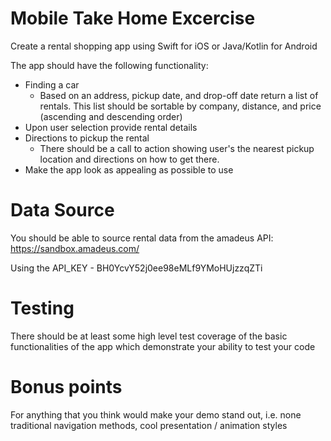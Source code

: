 # Mobile Take Home Excercise

Create a rental shopping app using Swift for iOS or Java/Kotlin for Android

The app should have the following functionality:
* Finding a car
  * Based on an address, pickup date, and drop-off date return a list of rentals.  This list should be sortable by company, distance, and price (ascending and descending order)
* Upon user selection provide rental details
* Directions to pickup the rental
  *  There should be a call to action showing user's the nearest pickup location and directions on how to get there.
* Make the app look as appealing as possible to use

# Data Source
You should be able to source rental data from the amadeus API:
https://sandbox.amadeus.com/

Using the API_KEY - BH0YcvY52j0ee98eMLf9YMoHUjzzqZTi

# Testing
There should be at least some high level test coverage of the basic functionalities of the app which demonstrate your ability to test your code

# Bonus points
For anything that you think would make your demo stand out, i.e. none traditional navigation methods, cool presentation / animation styles
